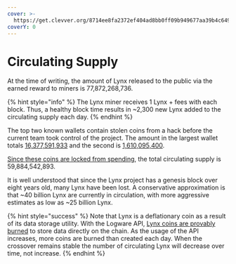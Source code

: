 ```yaml
---
cover: >-
  https://get.clevver.org/8714ee8fa2372ef404ad8bb0ff09b949677aa39b4c649da9b932f42f69b1e386.png
coverY: 0
---
```


# Circulating Supply

At the time of writing, the amount of Lynx released to the public via the earned reward to miners is 77,872,268,736.

{% hint style="info" %}
The Lynx miner receives 1 Lynx + fees with each block. Thus, a healthy block time results in \~2,300 new Lynx added to the circulating supply each day.
{% endhint %}

The top two known wallets contain stolen coins from a hack before the current team took control of the project. The amount in the largest wallet totals [16,377,591,933](https://chainz.cryptoid.info/lynx/address.dws?999646.htm) and the second is [1,610,095,400](https://chainz.cryptoid.info/lynx/address.dws?835350.htm).

[Since these coins are locked from spending](circulating-supply.md), the total circulating supply is 59,884,542,893.

It is well understood that since the Lynx project has a genesis block over eight years old, many Lynx have been lost. A conservative approximation is that \~40 billion Lynx are currently in circulation, with more aggressive estimates as low as \~25 billion Lynx.

{% hint style="success" %}
Note that Lynx is a deflationary coin as a result of its data storage utility. With the Logware API, [Lynx coins are provably burned](https://chainz.cryptoid.info/lynx/block.dws?3012027.htm) to store data directly on the chain. As the usage of the API increases, more coins are burned than created each day. When the crossover remains stable the number of circulating Lynx will decrease over time, not increase.
{% endhint %}
